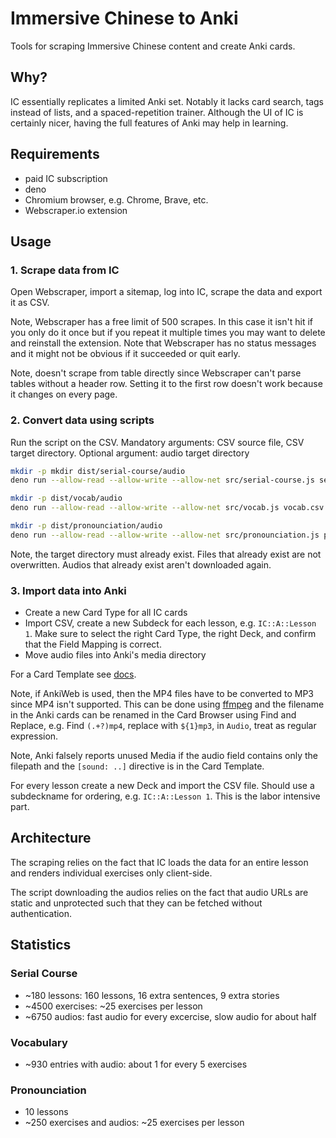 # Immersive Chinese to Anki

Tools for scraping Immersive Chinese content and create Anki cards.



## Why?

IC essentially replicates a limited Anki set. Notably it lacks card search, tags instead of lists, and a spaced-repetition trainer. Although the UI of IC is certainly nicer, having the full features of Anki may help in learning.



## Requirements

- paid IC subscription
- deno
- Chromium browser, e.g. Chrome, Brave, etc.
- Webscraper.io extension



## Usage

### 1. Scrape data from IC

Open Webscraper, import a sitemap, log into IC, scrape the data and export it as CSV.

Note, Webscraper has a free limit of 500 scrapes. In this case it isn't hit if you only do it once but if you repeat it multiple times you may want to delete and reinstall the extension. Note that Webscraper has no status messages and it might not be obvious if it succeeded or quit early.

Note, doesn't scrape from table directly since Webscraper can't parse tables without a header row. Setting it to the first row doesn't work because it changes on every page.

### 2. Convert data using scripts

Run the script on the CSV. Mandatory arguments: CSV source file, CSV target directory. Optional argument: audio target directory

```sh
mkdir -p mkdir dist/serial-course/audio
deno run --allow-read --allow-write --allow-net src/serial-course.js serial-course.csv dist/serial-course dist/serial-course/audio
```

```sh
mkdir -p dist/vocab/audio
deno run --allow-read --allow-write --allow-net src/vocab.js vocab.csv dist/vocab dist/vocab/audio
```

```sh
mkdir -p dist/pronounciation/audio
deno run --allow-read --allow-write --allow-net src/pronounciation.js pronounciation.csv dist/pronounciation dist/pronounciation/audio
```
Note, the target directory must already exist. Files that already exist are not overwritten. Audios that already exist aren't downloaded again.

### 3. Import data into Anki

- Create a new Card Type for all IC cards
- Import CSV, create a new Subdeck for each lesson, e.g. `IC::A::Lesson 1`. Make sure to select the right Card Type, the right Deck, and confirm that the Field Mapping is correct.
- Move audio files into Anki's media directory

For a Card Template see [docs](docs).

Note, if AnkiWeb is used, then the MP4 files have to be converted to MP3 since MP4 isn't supported. This can be done using [ffmpeg](https://stackoverflow.com/questions/38449239/converting-all-the-mp4-audio-files-in-a-folder-to-mp3-using-ffmpeg) and the filename in the Anki cards can be renamed in the Card Browser using Find and Replace, e.g. Find `(.+?)mp4`, replace with `${1}mp3`, in `Audio`, treat as regular expression.

Note, Anki falsely reports unused Media if the audio field contains only the filepath and the `[sound: ..]` directive is in the Card Template.

For every lesson create a new Deck and import the CSV file. Should use a subdeckname for ordering, e.g. `IC::A::Lesson 1`. This is the labor intensive part.



## Architecture

The scraping relies on the fact that IC loads the data for an entire lesson and renders individual exercises only client-side.

The script downloading the audios relies on the fact that audio URLs are static and unprotected such that they can be fetched without authentication.



## Statistics

### Serial Course

- ~180 lessons: 160 lessons, 16 extra sentences, 9 extra stories
- ~4500 exercises: ~25 exercises per lesson
- ~6750 audios: fast audio for every excercise, slow audio for about half

### Vocabulary

- ~930 entries with audio: about 1 for every 5 exercises

### Pronounciation

- 10 lessons
- ~250 exercises and audios: ~25 exercises per lesson
